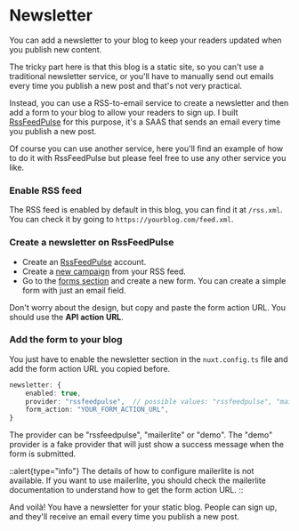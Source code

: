 # Newsletter

You can add a newsletter to your blog to keep your readers updated when you publish new content.

The tricky part here is that this blog is a static site, so you can't use a traditional newsletter service, or you'll have to manually send out emails every time you publish a new post and that's not very practical.

Instead, you can use a RSS-to-email service to create a newsletter and then add a form to your blog to allow your readers to sign up.
I built [RssFeedPulse](https://rssfeedpulse.com/) for this purpose, it's a SAAS that sends an email every time you publish a new post.

Of course you can use another service, here you'll find an example of how to do it with RssFeedPulse but please feel free to use any other service you like.

### Enable RSS feed

The RSS feed is enabled by default in this blog, you can find it at `/rss.xml`. You can check it by going to `https://yourblog.com/feed.xml`.

### Create a newsletter on RssFeedPulse

* Create an [RssFeedPulse](https://rssfeedpulse.com/) account.
* Create a [new campaign](https://rssfeedpulse.com/campaigns) from your RSS feed.
* Go to the [forms section](https://rssfeedpulse.com/forms) and create a new form. You can create a simple form with just an email field.

Don't worry about the design, but copy and paste the form action URL. You should use the <strong>API action URL</strong>.

### Add the form to your blog

You just have to enable the newsletter section in the `nuxt.config.ts` file and add the form action URL you copied before.

```typescript
newsletter: {
    enabled: true,
    provider: "rssfeedpulse",  // possible values: "rssfeedpulse", "mailerlite", "demo"
    form_action: "YOUR_FORM_ACTION_URL",
}
```
The provider can be "rssfeedpulse", "mailerlite" or "demo". The "demo" provider is a fake provider that will just show a success message when the form is submitted.

::alert{type="info"}
The details of how to configure mailerlite is not available. If you want to use mailerlite, you should check the mailerlite documentation to understand how to get the form action URL.
::

And voilà! You have a newsletter for your static blog. People can sign up, and they'll receive an email every time you publish a new post.
